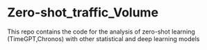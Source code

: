# Zero-shot_traffic_Volume
This repo contains the code for the analysis of zero-shot learning (TimeGPT,Chronos) with other statistical and deep learning models
